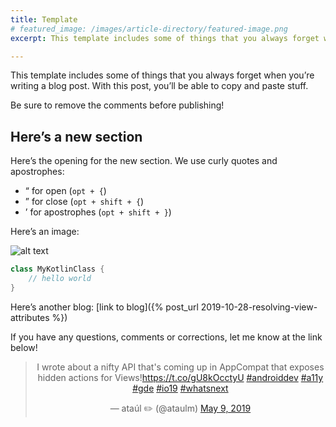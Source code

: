 ```yaml
---
title: Template
# featured_image: /images/article-directory/featured-image.png
excerpt: This template includes some of things that you always forget when you’re writing a blog post. With this post, you’ll be able to copy and paste stuff. Be sure to remove the comments before publishing!

---
```


<!-- The intro has no section heading. This can be copied to form the excerpt. -->
This template includes some of things that you always forget when you’re writing a blog post. With this post, you’ll be able to copy and paste stuff.

Be sure to remove the comments before publishing!

<!-- Use h3 for section headings -->
## Here’s a new section

Here’s the opening for the new section. We use curly quotes and apostrophes:

- “ for open (`opt + {`)
- ” for close (`opt + shift + {`)
- ’ for apostrophes (`opt + shift + }`)

Here’s an image:

![alt text](/images/article-directory/image.png)

<!-- Code blocks should specify the language for syntax highlighting -->
```kotlin
class MyKotlinClass {
    // hello world
}
```

<!-- Link to another blog on Jekyll with the post_url -->
Here’s another blog: [link to blog]({% post_url 2019-10-28-resolving-view-attributes %})

<!-- Sign off -->
If you have any questions, comments or corrections, let me know at the link below!

<center>
<!-- Use the Embed Tweet function from Twitter to generate a blockquote for the Tweet associated with this post and stick it here between these <center> tags, and ditch the script tag (we load it in the head)-->
<blockquote class="twitter-tweet" data-dnt="true"><p lang="en" dir="ltr">I wrote about a nifty API that&#39;s coming up in AppCompat that exposes hidden actions for Views!<a href="https://t.co/gU8kOcctyU">https://t.co/gU8kOcctyU</a> <a href="https://twitter.com/hashtag/androiddev?src=hash&amp;ref_src=twsrc%5Etfw">#androiddev</a> <a href="https://twitter.com/hashtag/a11y?src=hash&amp;ref_src=twsrc%5Etfw">#a11y</a> <a href="https://twitter.com/hashtag/gde?src=hash&amp;ref_src=twsrc%5Etfw">#gde</a> <a href="https://twitter.com/hashtag/io19?src=hash&amp;ref_src=twsrc%5Etfw">#io19</a> <a href="https://twitter.com/hashtag/whatsnext?src=hash&amp;ref_src=twsrc%5Etfw">#whatsnext</a></p>&mdash; ataúl ✏️ (@ataulm) <a href="https://twitter.com/ataulm/status/1126340698867814400?ref_src=twsrc%5Etfw">May 9, 2019</a></blockquote>
</center>